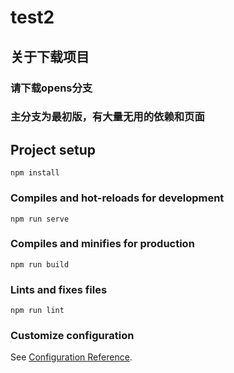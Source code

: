 # test2
## 关于下载项目
### 请下载opens分支
### 主分支为最初版，有大量无用的依赖和页面

## Project setup
```
npm install
```

### Compiles and hot-reloads for development
```
npm run serve
```

### Compiles and minifies for production
```
npm run build
```

### Lints and fixes files
```
npm run lint
```

### Customize configuration
See [Configuration Reference](https://cli.vuejs.org/config/).
